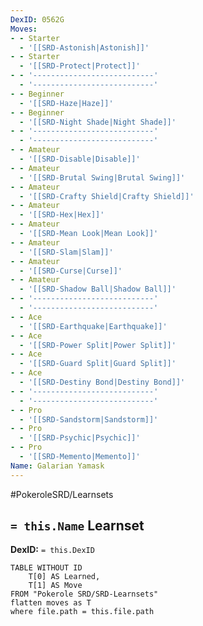 ```yaml
---
DexID: 0562G
Moves:
- - Starter
  - '[[SRD-Astonish|Astonish]]'
- - Starter
  - '[[SRD-Protect|Protect]]'
- - '---------------------------'
  - '---------------------------'
- - Beginner
  - '[[SRD-Haze|Haze]]'
- - Beginner
  - '[[SRD-Night Shade|Night Shade]]'
- - '---------------------------'
  - '---------------------------'
- - Amateur
  - '[[SRD-Disable|Disable]]'
- - Amateur
  - '[[SRD-Brutal Swing|Brutal Swing]]'
- - Amateur
  - '[[SRD-Crafty Shield|Crafty Shield]]'
- - Amateur
  - '[[SRD-Hex|Hex]]'
- - Amateur
  - '[[SRD-Mean Look|Mean Look]]'
- - Amateur
  - '[[SRD-Slam|Slam]]'
- - Amateur
  - '[[SRD-Curse|Curse]]'
- - Amateur
  - '[[SRD-Shadow Ball|Shadow Ball]]'
- - '---------------------------'
  - '---------------------------'
- - Ace
  - '[[SRD-Earthquake|Earthquake]]'
- - Ace
  - '[[SRD-Power Split|Power Split]]'
- - Ace
  - '[[SRD-Guard Split|Guard Split]]'
- - Ace
  - '[[SRD-Destiny Bond|Destiny Bond]]'
- - '---------------------------'
  - '---------------------------'
- - Pro
  - '[[SRD-Sandstorm|Sandstorm]]'
- - Pro
  - '[[SRD-Psychic|Psychic]]'
- - Pro
  - '[[SRD-Memento|Memento]]'
Name: Galarian Yamask
---
```


#PokeroleSRD/Learnsets

## `= this.Name` Learnset

**DexID:** `= this.DexID`

```dataview
TABLE WITHOUT ID
    T[0] AS Learned,
    T[1] AS Move
FROM "Pokerole SRD/SRD-Learnsets"
flatten moves as T
where file.path = this.file.path
```
